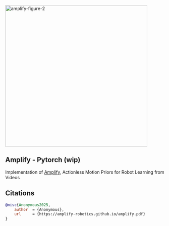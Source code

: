 <img width="450" alt="amplify-figure-2" src="https://github.com/user-attachments/assets/8cad3dfb-f35f-4df3-b09d-0d2721024217" />

## Amplify - Pytorch (wip)

Implementation of [Amplify](https://amplify-robotics.github.io/), Actionless Motion Priors for Robot Learning from Videos

## Citations

```bibtex
@misc{Anonymous2025,
    author  = {Anonymous},
    url     = {https://amplify-robotics.github.io/amplify.pdf}
}
```

